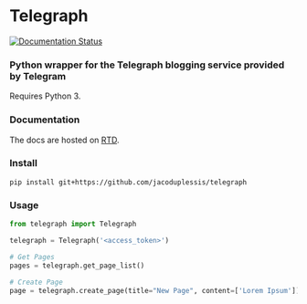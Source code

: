 # Telegraph

[![Documentation Status](https://readthedocs.org/projects/telegraph/badge/?version=latest)](http://telegraph.readthedocs.io/en/latest/?badge=latest)

### Python wrapper for the Telegraph blogging service provided by Telegram

Requires Python 3.

### Documentation

The docs are hosted on [RTD](http://telegraph.readthedocs.io/en/latest/).

### Install

`pip install git+https://github.com/jacoduplessis/telegraph`

### Usage

```python
from telegraph import Telegraph

telegraph = Telegraph('<access_token>')

# Get Pages
pages = telegraph.get_page_list()

# Create Page
page = telegraph.create_page(title="New Page", content=['Lorem Ipsum'])
```